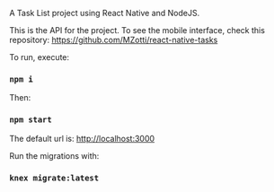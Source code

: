 A Task List project using React Native and NodeJS.

This is the API for the project. To see the mobile interface, check this repository: https://github.com/MZotti/react-native-tasks

To run, execute:

### `npm i`

Then:

### `npm start`

The default url is: [http://localhost:3000](http://localhost:3000)

Run the migrations with:

### `knex migrate:latest`

